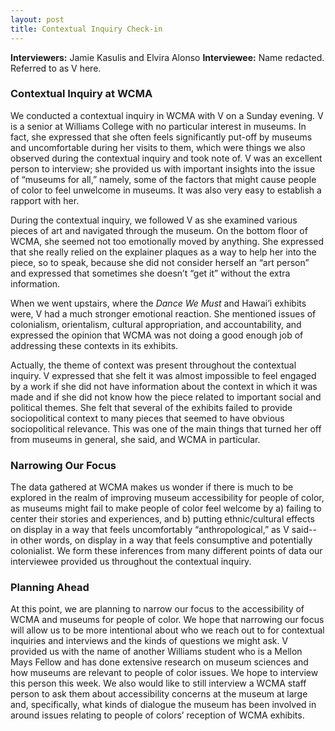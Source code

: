 ```yaml
---
layout: post
title: Contextual Inquiry Check-in
---
```

**Interviewers:** Jamie Kasulis and Elvira Alonso
**Interviewee:** Name redacted. Referred to as V here.

### Contextual Inquiry at WCMA
We conducted a contextual inquiry in WCMA with V on a Sunday evening. V is a senior at Williams College with no particular interest in museums. In fact, she expressed that she often feels significantly put-off by museums and uncomfortable during her visits to them, which were things we also observed during the contextual inquiry and took note of. V was an excellent person to interview; she provided us with important insights into the issue of “museums for all,” namely, some of the factors that might cause people of color to feel unwelcome in museums. It was also very easy to establish a rapport with her.

During the contextual inquiry, we followed V as she examined various pieces of art and navigated through the museum. On the bottom floor of WCMA, she seemed not too emotionally moved by anything. She expressed that she really relied on the explainer plaques as a way to help her into the piece, so to speak, because she did not consider herself an “art person” and expressed that sometimes she doesn’t “get it” without the extra information.

When we went upstairs, where the *Dance We Must* and Hawai’i exhibits were, V had a much stronger emotional reaction. She mentioned issues of colonialism, orientalism, cultural appropriation, and accountability, and expressed the opinion that WCMA was not doing a good enough job of addressing these contexts in its exhibits.

Actually, the theme of context was present throughout the contextual inquiry. V expressed that she felt it was almost impossible to feel engaged by a work if she did not have information about the context in which it was made and if she did not know how the piece related to important social and political themes. She felt that several of the exhibits failed to provide sociopolitical context to many pieces that seemed to have obvious sociopolitical relevance. This was one of the main things that turned her off from museums in general, she said, and WCMA in particular.

### Narrowing Our Focus
The data gathered at WCMA makes us wonder if there is much to be explored in the realm of improving museum accessibility for people of color, as museums might fail to make people of color feel welcome by a) failing to center their stories and experiences, and b) putting ethnic/cultural effects on display in a way that feels uncomfortably “anthropological,” as V said-- in other words, on display in a way that feels consumptive and potentially colonialist. We form these inferences from many different points of data our interviewee provided us throughout the contextual inquiry.

### Planning Ahead
At this point, we are planning to narrow our focus to the accessibility of WCMA and museums for people of color. We hope that narrowing our focus will allow us to be more intentional about who we reach out to for contextual inquiries and interviews and the kinds of questions we might ask. V provided us with the name of another Williams student who is a Mellon Mays Fellow and has done extensive research on museum sciences and how museums are relevant to people of color issues. We hope to interview this person this week. We also would like to still interview a WCMA staff person to ask them about accessibility concerns at the museum at large and, specifically, what kinds of dialogue the museum has been involved in around issues relating to people of colors’ reception of WCMA exhibits.
